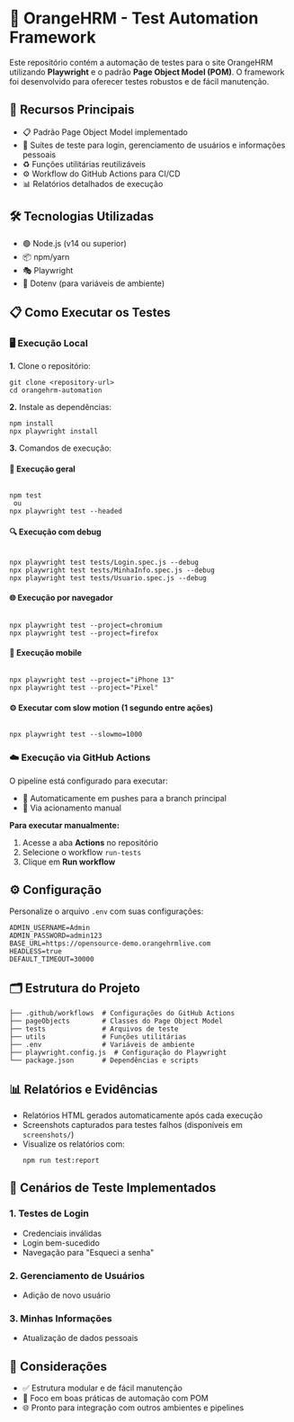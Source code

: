 <!DOCTYPE html>
<html lang="pt-BR">
<body>

  <h1>🍊 OrangeHRM - Test Automation Framework</h1>
  <p>Este repositório contém a automação de testes para o site OrangeHRM utilizando <strong>Playwright</strong> e o padrão <strong>Page Object Model (POM)</strong>. O framework foi desenvolvido para oferecer testes robustos e de fácil manutenção.</p>

  <h2>🚀 Recursos Principais</h2>
  <ul>
    <li>📋 Padrão Page Object Model implementado</li>
    <li>🧪 Suítes de teste para login, gerenciamento de usuários e informações pessoais</li>
    <li>♻️ Funções utilitárias reutilizáveis</li>
    <li>⚙️ Workflow do GitHub Actions para CI/CD</li>
    <li>📊 Relatórios detalhados de execução</li>
  </ul>

  <h2>🛠️ Tecnologias Utilizadas</h2>
  <ul>
    <li>🟢 Node.js (v14 ou superior)</li>
    <li>📦 npm/yarn</li>
    <li>🎭 Playwright</li>
    <li>📄 Dotenv (para variáveis de ambiente)</li>
  </ul>

  <h2>📋 Como Executar os Testes</h2>

  <h3>🖥️ Execução Local</h3>
  <p><strong>1.</strong> Clone o repositório:</p>
  <pre><code>git clone &lt;repository-url&gt;
cd orangehrm-automation</code></pre>

  <p><strong>2.</strong> Instale as dependências:</p>
  <pre><code>npm install
npx playwright install</code></pre>

  <p><strong>3.</strong> Comandos de execução:</p>
  
  <h4>🧪 Execução geral</h4>
  <pre><code>
npm test
 ou
npx playwright test --headed</code></pre>

  <h4>🔍 Execução com debug</h4>
  <pre><code>
npx playwright test tests/Login.spec.js --debug
npx playwright test tests/MinhaInfo.spec.js --debug
npx playwright test tests/Usuario.spec.js --debug</code></pre>

  <h4>🌐 Execução por navegador</h4>
  <pre><code>
npx playwright test --project=chromium
npx playwright test --project=firefox</code></pre>

  <h4>📱 Execução mobile</h4>
  <pre><code>
npx playwright test --project="iPhone 13"
npx playwright test --project="Pixel"</code></pre>

  <h4>⚙️ Executar com slow motion (1 segundo entre ações)</h4>
  <pre><code>
npx playwright test --slowmo=1000</code></pre>

  <h3>☁️ Execução via GitHub Actions</h3>
  <p>O pipeline está configurado para executar:</p>
  <ul>
    <li>📌 Automaticamente em pushes para a branch principal</li>
    <li>🚀 Via acionamento manual</li>
  </ul>

  <p><strong>Para executar manualmente:</strong></p>
  <ol>
    <li>Acesse a aba <strong>Actions</strong> no repositório</li>
    <li>Selecione o workflow <code>run-tests</code></li>
    <li>Clique em <strong>Run workflow</strong></li>
  </ol>

  <h2>⚙️ Configuração</h2>
  <p>Personalize o arquivo <code>.env</code> com suas configurações:</p>
  <pre><code>ADMIN_USERNAME=Admin
ADMIN_PASSWORD=admin123
BASE_URL=https://opensource-demo.orangehrmlive.com
HEADLESS=true
DEFAULT_TIMEOUT=30000</code></pre>

  <h2>🗂️ Estrutura do Projeto</h2>
  <pre><code>├── .github/workflows  # Configurações do GitHub Actions
├── pageObjects        # Classes do Page Object Model
├── tests              # Arquivos de teste
├── utils              # Funções utilitárias
├── .env               # Variáveis de ambiente
├── playwright.config.js  # Configuração do Playwright
└── package.json       # Dependências e scripts</code></pre>

  <h2>📊 Relatórios e Evidências</h2>
  <ul>
    <li>Relatórios HTML gerados automaticamente após cada execução</li>
    <li>Screenshots capturados para testes falhos (disponíveis em <code>screenshots/</code>)</li>
    <li>Visualize os relatórios com:
      <pre><code>npm run test:report</code></pre>
    </li>
  </ul>

  <h2>🧪 Cenários de Teste Implementados</h2>
  <h3>1. Testes de Login</h3>
  <ul>
    <li>Credenciais inválidas</li>
    <li>Login bem-sucedido</li>
    <li>Navegação para "Esqueci a senha"</li>
  </ul>

  <h3>2. Gerenciamento de Usuários</h3>
  <ul>
    <li>Adição de novo usuário</li>
  </ul>

  <h3>3. Minhas Informações</h3>
  <ul>
    <li>Atualização de dados pessoais</li>
  </ul>

  <h2>📌 Considerações</h2>
  <ul>
    <li>✅ Estrutura modular e de fácil manutenção</li>
    <li>📘 Foco em boas práticas de automação com POM</li>
    <li>🌐 Pronto para integração com outros ambientes e pipelines</li>
  </ul>
</body>
</html>
